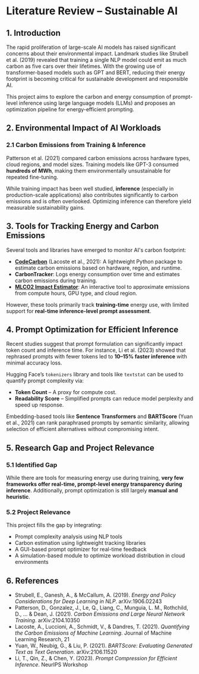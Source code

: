 # Literature Review – Sustainable AI

## 1. Introduction
The rapid proliferation of large-scale AI models has raised significant concerns about their environmental impact. Landmark studies like Strubell et al. (2019) revealed that training a single NLP model could emit as much carbon as five cars over their lifetimes. With the growing use of transformer-based models such as GPT and BERT, reducing their energy footprint is becoming critical for sustainable development and responsible AI.

This project aims to explore the carbon and energy consumption of prompt-level inference using large language models (LLMs) and proposes an optimization pipeline for energy-efficient prompting.


## 2. Environmental Impact of AI Workloads

### 2.1 Carbon Emissions from Training & Inference
Patterson et al. (2021) compared carbon emissions across hardware types, cloud regions, and model sizes. Training models like GPT-3 consumed **hundreds of MWh**, making them environmentally unsustainable for repeated fine-tuning.

While training impact has been well studied, **inference** (especially in production-scale applications) also contributes significantly to carbon emissions and is often overlooked. Optimizing inference can therefore yield measurable sustainability gains.


## 3. Tools for Tracking Energy and Carbon Emissions

Several tools and libraries have emerged to monitor AI's carbon footprint:

- **[CodeCarbon](https://mlco2.github.io/codecarbon/)** (Lacoste et al., 2021): A lightweight Python package to estimate carbon emissions based on hardware, region, and runtime.
- **CarbonTracker**: Logs energy consumption over time and estimates carbon emissions during training.
- **[MLCO2 Impact Estimator](https://mlco2.github.io/impact/#compute)**: An interactive tool to approximate emissions from compute hours, GPU type, and cloud region.

However, these tools primarily track **training-time** energy use, with limited support for **real-time inference-level prompt assessment**.


## 4. Prompt Optimization for Efficient Inference

Recent studies suggest that prompt formulation can significantly impact token count and inference time. For instance, Li et al. (2023) showed that rephrased prompts with fewer tokens led to **10–15% faster inference** with minimal accuracy loss.

Hugging Face’s `tokenizers` library and tools like `textstat` can be used to quantify prompt complexity via:

- **Token Count** – A proxy for compute cost.
- **Readability Score** – Simplified prompts can reduce model perplexity and speed up response.

Embedding-based tools like **Sentence Transformers** and **BARTScore** (Yuan et al., 2021) can rank paraphrased prompts by semantic similarity, allowing selection of efficient alternatives without compromising intent.



## 5. Research Gap and Project Relevance

### 5.1 Identified Gap
While there are tools for measuring energy use during training, **very few frameworks offer real-time, prompt-level energy transparency during inference**. Additionally, prompt optimization is still largely **manual and heuristic**.

### 5.2 Project Relevance
This project fills the gap by integrating:

- Prompt complexity analysis using NLP tools
- Carbon estimation using lightweight tracking libraries
- A GUI-based prompt optimizer for real-time feedback
- A simulation-based module to optimize workload distribution in cloud environments


## 6. References

- Strubell, E., Ganesh, A., & McCallum, A. (2019). *Energy and Policy Considerations for Deep Learning in NLP*. arXiv:1906.02243  
- Patterson, D., Gonzalez, J., Le, Q., Liang, C., Munguia, L. M., Rothchild, D., ... & Dean, J. (2021). *Carbon Emissions and Large Neural Network Training*. arXiv:2104.10350  
- Lacoste, A., Luccioni, A., Schmidt, V., & Dandres, T. (2021). *Quantifying the Carbon Emissions of Machine Learning*. Journal of Machine Learning Research, 21  
- Yuan, W., Neubig, G., & Liu, P. (2021). *BARTScore: Evaluating Generated Text as Text Generation*. arXiv:2106.11520  
- Li, T., Qin, Z., & Chen, Y. (2023). *Prompt Compression for Efficient Inference*. NeurIPS Workshop